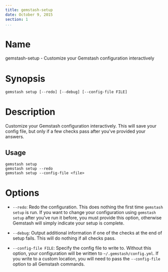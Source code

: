 ```yaml
---
title: gemstash-setup
date: October 9, 2015
section: 1
...
```


# Name

gemstash-setup - Customize your Gemstash configuration interactively

# Synopsis

`gemstash setup [--redo] [--debug] [--config-file FILE]`

# Description

Customize your Gemstash configuration interactively. This will save your config
file, but only if a few checks pass after you've provided your answers.

## Usage

```
gemstash setup
gemstash setup --redo
gemstash setup --config-file <file>
```

# Options

* `--redo`:
    Redo the configuration. This does nothing the first time `gemstash setup` is
    run. If you want to change your configuration using `gemstash setup` after
    you've run it before, you must provide this option, otherwise Gemstash will
    simply indicate your setup is complete.

* `--debug`:
    Output additional information if one of the checks at the end of setup fails.
    This will do nothing if all checks pass.

* `--config-file FILE`:
    Specify the config file to write to. Without this option, your configuration
    will be written to `~/.gemstash/config.yml`. If you write to a custom location,
    you will need to pass the `--config-file` option to all Gemstash commands.
